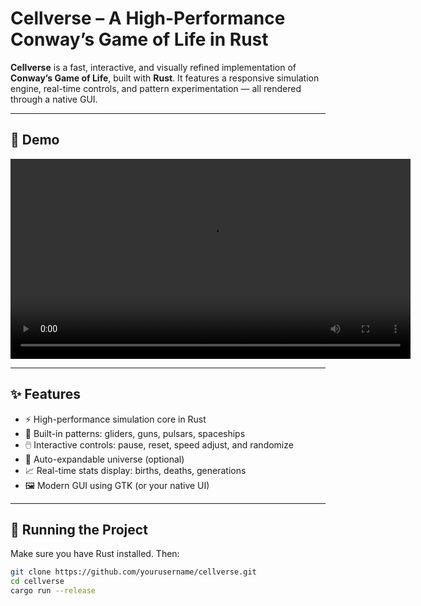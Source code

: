 # Cellverse – A High-Performance Conway’s Game of Life in Rust

**Cellverse** is a fast, interactive, and visually refined implementation of **Conway’s Game of Life**, built with **Rust**. It features a responsive simulation engine, real-time controls, and pattern experimentation — all rendered through a native GUI.

---

## 🎥 Demo

<video src="demo/cellverse.mp4" controls width="640">
  Your browser does not support the video tag.
</video>

---

## ✨ Features

- ⚡ High-performance simulation core in Rust
- 🧬 Built-in patterns: gliders, guns, pulsars, spaceships
- 🖱️ Interactive controls: pause, reset, speed adjust, and randomize
- 🔄 Auto-expandable universe (optional)
- 📈 Real-time stats display: births, deaths, generations
- 🖼️ Modern GUI using GTK (or your native UI)

---

## 🚀 Running the Project

Make sure you have Rust installed. Then:

```bash
git clone https://github.com/yourusername/cellverse.git
cd cellverse
cargo run --release
